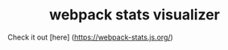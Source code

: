 <h1 align="center">webpack stats visualizer</h1>

Check it out [here] (https://webpack-stats.js.org/)

